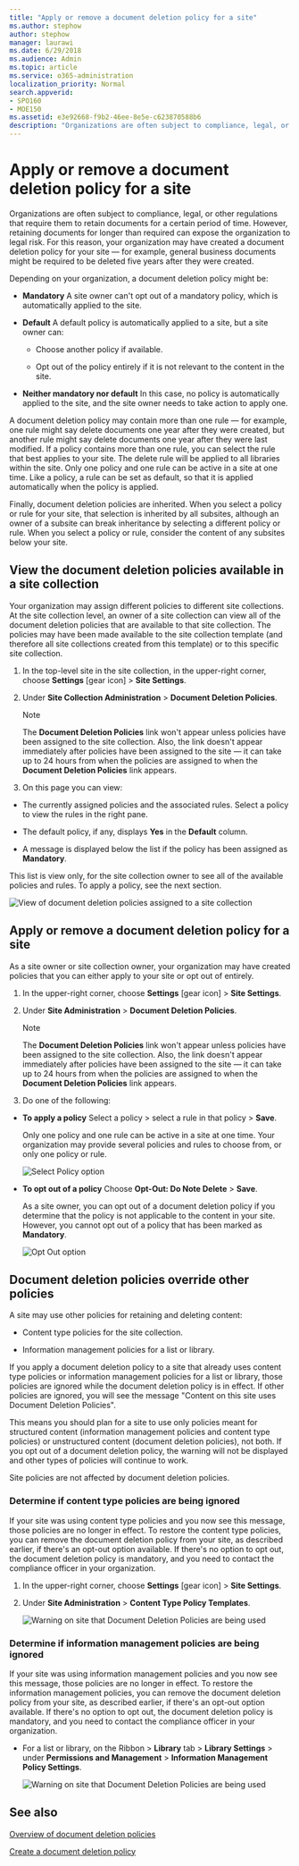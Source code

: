 ```yaml
---
title: "Apply or remove a document deletion policy for a site"
ms.author: stephow
author: stephow
manager: laurawi
ms.date: 6/29/2018
ms.audience: Admin
ms.topic: article
ms.service: o365-administration
localization_priority: Normal
search.appverid:
- SPO160
- MOE150
ms.assetid: e3e92668-f9b2-46ee-8e5e-c623870588b6
description: "Organizations are often subject to compliance, legal, or other regulations that require them to retain documents for a certain period of time. However, retaining documents for longer than required can expose the organization to legal risk. For this reason, your organization may have created a document deletion policy for your site — for example, general business documents might be required to be deleted five years after they were created."
---
```


# Apply or remove a document deletion policy for a site

Organizations are often subject to compliance, legal, or other regulations that require them to retain documents for a certain period of time. However, retaining documents for longer than required can expose the organization to legal risk. For this reason, your organization may have created a document deletion policy for your site — for example, general business documents might be required to be deleted five years after they were created.
  
Depending on your organization, a document deletion policy might be:
  
- **Mandatory** A site owner can't opt out of a mandatory policy, which is automatically applied to the site. 
    
- **Default** A default policy is automatically applied to a site, but a site owner can: 
    
  - Choose another policy if available.
    
  - Opt out of the policy entirely if it is not relevant to the content in the site.
    
- **Neither mandatory nor default** In this case, no policy is automatically applied to the site, and the site owner needs to take action to apply one. 
    
A document deletion policy may contain more than one rule — for example, one rule might say delete documents one year after they were created, but another rule might say delete documents one year after they were last modified. If a policy contains more than one rule, you can select the rule that best applies to your site. The delete rule will be applied to all libraries within the site. Only one policy and one rule can be active in a site at one time. Like a policy, a rule can be set as default, so that it is applied automatically when the policy is applied.
  
Finally, document deletion policies are inherited. When you select a policy or rule for your site, that selection is inherited by all subsites, although an owner of a subsite can break inheritance by selecting a different policy or rule. When you select a policy or rule, consider the content of any subsites below your site.
  
## View the document deletion policies available in a site collection

Your organization may assign different policies to different site collections. At the site collection level, an owner of a site collection can view all of the document deletion policies that are available to that site collection. The policies may have been made available to the site collection template (and therefore all site collections created from this template) or to this specific site collection.
  
1. In the top-level site in the site collection, in the upper-right corner, choose **Settings** [gear icon] \> **Site Settings**.
    
2. Under **Site Collection Administration** \> **Document Deletion Policies**.
    
    > [!NOTE]
    > The **Document Deletion Policies** link won't appear unless policies have been assigned to the site collection. Also, the link doesn't appear immediately after policies have been assigned to the site — it can take up to 24 hours from when the policies are assigned to when the **Document Deletion Policies** link appears. 
  
3. On this page you can view:
    
  - The currently assigned policies and the associated rules. Select a policy to view the rules in the right pane.
    
  - The default policy, if any, displays **Yes** in the **Default** column. 
    
  - A message is displayed below the list if the policy has been assigned as **Mandatory**.
    
This list is view only, for the site collection owner to see all of the available policies and rules. To apply a policy, see the next section.
  
![View of document deletion policies assigned to a site collection](media/f2c0433b-2bb5-407d-a364-ae07c9627176.png)
  
## Apply or remove a document deletion policy for a site

As a site owner or site collection owner, your organization may have created policies that you can either apply to your site or opt out of entirely.
  
1. In the upper-right corner, choose **Settings** [gear icon] \> **Site Settings**.
    
2. Under **Site Administration** \> **Document Deletion Policies**.
    
    > [!NOTE]
    > The **Document Deletion Policies** link won't appear unless policies have been assigned to the site collection. Also, the link doesn't appear immediately after policies have been assigned to the site — it can take up to 24 hours from when the policies are assigned to when the **Document Deletion Policies** link appears. 
  
3. Do one of the following:
    
  - **To apply a policy** Select a policy \> select a rule in that policy \> **Save**.
    
    Only one policy and one rule can be active in a site at one time. Your organization may provide several policies and rules to choose from, or only one policy or rule.
    
    ![Select Policy option](media/f7c7c055-fca7-4a4f-bb97-63e35a65beac.png)
  
  - **To opt out of a policy** Choose **Opt-Out: Do Note Delete** \> **Save**.
    
    As a site owner, you can opt out of a document deletion policy if you determine that the policy is not applicable to the content in your site. However, you cannot opt out of a policy that has been marked as **Mandatory**.
    
    ![Opt Out option](media/efac709c-bef7-4a02-a09d-5bc7d2b4ec63.png)
  
## Document deletion policies override other policies

A site may use other policies for retaining and deleting content:
  
- Content type policies for the site collection.
    
- Information management policies for a list or library.
    
If you apply a document deletion policy to a site that already uses content type policies or information management policies for a list or library, those policies are ignored while the document deletion policy is in effect. If other policies are ignored, you will see the message "Content on this site uses Document Deletion Policies".
  
This means you should plan for a site to use only policies meant for structured content (information management policies and content type policies) or unstructured content (document deletion policies), not both. If you opt out of a document deletion policy, the warning will not be displayed and other types of policies will continue to work.
  
Site policies are not affected by document deletion policies.
  
### Determine if content type policies are being ignored

If your site was using content type policies and you now see this message, those policies are no longer in effect. To restore the content type policies, you can remove the document deletion policy from your site, as described earlier, if there's an opt-out option available. If there's no option to opt out, the document deletion policy is mandatory, and you need to contact the compliance officer in your organization.
  
1. In the upper-right corner, choose **Settings** [gear icon] \> **Site Settings**.
    
2. Under **Site Administration** \> **Content Type Policy Templates**.
    
    ![Warning on site that Document Deletion Policies are being used](media/4cc3d703-9aff-4695-9670-f78c291c0010.png)
  
### Determine if information management policies are being ignored

If your site was using information management policies and you now see this message, those policies are no longer in effect. To restore the information management policies, you can remove the document deletion policy from your site, as described earlier, if there's an opt-out option available. If there's no option to opt out, the document deletion policy is mandatory, and you need to contact the compliance officer in your organization.
  
- For a list or library, on the Ribbon \> **Library** tab \> **Library Settings** \> under **Permissions and Management** \> **Information Management Policy Settings**.
    
    ![Warning on site that Document Deletion Policies are being used](media/3f043057-a741-4cd8-a165-6d139b986064.png)
  
## See also

[Overview of document deletion policies](document-deletion-policies.md)
  
[Create a document deletion policy](create-a-document-deletion-policy.md)

